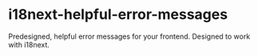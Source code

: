 # i18next-helpful-error-messages
Predesigned, helpful error messages for your frontend. Designed to work with i18next.
